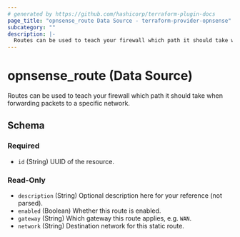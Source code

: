 ```yaml
---
# generated by https://github.com/hashicorp/terraform-plugin-docs
page_title: "opnsense_route Data Source - terraform-provider-opnsense"
subcategory: ""
description: |-
  Routes can be used to teach your firewall which path it should take when forwarding packets to a specific network.
---
```


# opnsense_route (Data Source)

Routes can be used to teach your firewall which path it should take when forwarding packets to a specific network.



<!-- schema generated by tfplugindocs -->
## Schema

### Required

- `id` (String) UUID of the resource.

### Read-Only

- `description` (String) Optional description here for your reference (not parsed).
- `enabled` (Boolean) Whether this route is enabled.
- `gateway` (String) Which gateway this route applies, e.g. `WAN`.
- `network` (String) Destination network for this static route.


